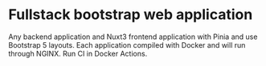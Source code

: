 # Fullstack bootstrap web application

Any backend application and Nuxt3 frontend application with Pinia and use Bootstrap 5 layouts. Each application compiled with Docker and will run through NGINX. Run CI in Docker Actions.
